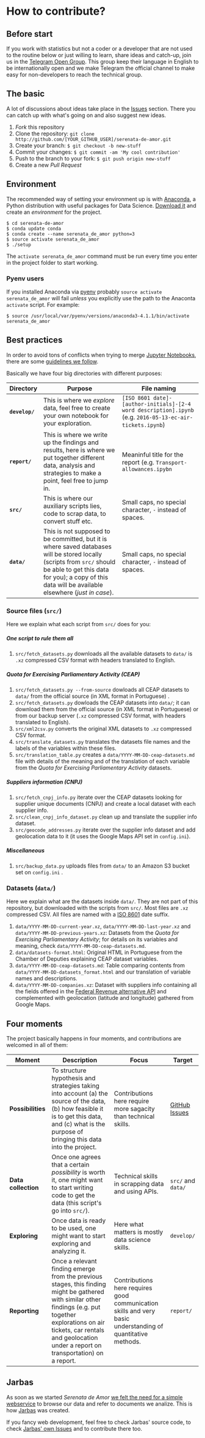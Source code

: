 # How to contribute?

## Before start

If you work with statistics but not a coder or a developer that are not used to the routine below or just willing to learn, share ideas and catch-up, join us in the [Telegram Open Group](http://bit.ly/2cUBFr6). This group keep their language in English to be internationally open and we make Telegram the official channel to make easy for non-developers to reach the technical group.

## The basic

A lot of discussions about ideas take place in the [Issues](https://github.com/datasciencebr/serenata-de-amor/issues) section. There you can catch up with what's going on and also suggest new ideas.

1. _Fork_ this repository
2. Clone the repository: `git clone http://github.com/[YOUR_GITHUB_USER]/serenata-de-amor.git`
3. Create your branch: `$ git checkout -b new-stuff`
4. Commit your changes: `$ git commit -am 'My cool contribution'`
5. Push to the branch to your fork: `$ git push origin new-stuff`
6. Create a new _Pull Request_

## Environment

The recommended way of setting your environment up is with [Anaconda](https://www.continuum.io/), a Python distribution with useful packages for Data Science. [Download it](https://www.continuum.io/downloads) and create an _environment_ for the project.

```console
$ cd serenata-de-amor
$ conda update conda
$ conda create --name serenata_de_amor python=3
$ source activate serenata_de_amor
$ ./setup
```

The `activate serenata_de_amor` command must be run every time you enter in the project folder to start working.

### Pyenv users

If you installed Anaconda via [pyenv](https://github.com/yyuu/pyenv) probably `source activate serenata_de_amor` will fail _unless_ you explicitly use the path to the Anaconta `activate` script. For example:

```console
$ source /usr/local/var/pyenv/versions/anaconda3-4.1.1/bin/activate serenata_de_amor
```

## Best practices

In order to avoid tons of conflicts when trying to merge [Jupyter Notebooks](http://jupyter.org), there are some [guidelines we follow](http://www.svds.com/jupyter-notebook-best-practices-for-data-science/).

Basically we have four big directories with different purposes:

| Directory | Purpose | File naming |
|-----------|---------|-------------|
| **`develop/`** | This is where we _explore_ data, feel free to create your own notebook for your exploration. | `[ISO 8601 date]-[author-initials]-[2-4 word description].ipynb` (e.g. `2016-05-13-ec-air-tickets.ipynb`) |
|**`report/`** | This is where we write up the findings and results, here is where we put together different data, analysis and strategies to make a point, feel free to jump in. | Meaninful title for the report (e.g. `Transport-allowances.ipybn` |
| **`src/`** | This is where our auxiliary scripts lies, code to scrap data, to convert stuff etc. | Small caps, no special character, `-` instead of spaces. |
| **`data/`** | This is not supposed to be committed, but it is where saved databases will be stored locally (scripts from `src/` should be able to get this data for you); a copy of this data will be available elsewhere (_just in case_). | Small caps, no special character, `-` instead of spaces. |

### Source files (`src/`)

Here we explain what each script from `src/` does for you:

##### One script to rule them all

1. `src/fetch_datasets.py` downloads all the available datasets to `data/` is `.xz` compressed CSV format with headers translated to English.


##### Quota for Exercising Parliamentary Activity (CEAP)

1. `src/fetch_datasets.py --from-source` dowloads all CEAP datasets to `data/` from the official source (in XML format in Portuguese) .
1. `src/fetch_datasets.py` dowloads the CEAP datasets into `data/`; it can download them from the official source (in XML format in Portuguese) or from our backup server (`.xz` compressed CSV format, with headers translated to English).
1. `src/xml2csv.py` converts the original XML datasets to `.xz` compressed CSV format.
1. `src/translate_datasets.py` translates the datasets file names and the labels of the variables within these files.
1. `src/translation_table.py` creates a `data/YYYY-MM-DD-ceap-datasets.md` file with details of the meaning and of the translation of each variable from the _Quota for Exercising Parliamentary Activity_ datasets.

##### Suppliers information (CNPJ)

1. `src/fetch_cnpj_info.py` iterate over the CEAP datasets looking for supplier unique documents (CNPJ) and create a local dataset with each supplier info.
1. `src/clean_cnpj_info_dataset.py` clean up and translate the supplier info dataset.
1. `src/geocode_addresses.py` iterate over the supplier info dataset and add geolocation data to it (it uses the Google Maps API set in `config.ini`).

##### Miscellaneous
1. `src/backup_data.py` uploads files from `data/` to an Amazon S3 bucket set on `config.ini` .

### Datasets (`data/`)

Here we explain what are the datasets inside `data/`. They are not part of this repository, but downloaded with the scripts from `src/`. Most files are `.xz` compressed CSV.
All files are named with a [ISO 8601](https://en.wikipedia.org/wiki/ISO_8601) date suffix.

1. `data/YYYY-MM-DD-current-year.xz`, `data/YYYY-MM-DD-last-year.xz` and `data/YYYY-MM-DD-previous-years.xz`: Datasets from the _Quota for Exercising Parliamentary Activity_; for details on its variables and meaning, check `data/YYYY-MM-DD-ceap-datasets.md`.
1. `data/datasets-format.html`: Original HTML in Portuguese from the Chamber of Deputies explaining CEAP dataset variables.
1. `data/YYYY-MM-DD-ceap-datasets.md`: Table comparing contents from `data/YYYY-MM-DD-datasets_format.html` and our translation of variable names and descriptions.
1. `data/YYYY-MM-DD-companies.xz`: Dataset with suppliers info containing all the fields offered in the [Federal Revenue alternative API](http://receitaws.com.br) and complemented with geolocation (latitude and longitude) gathered from Google Maps.

## Four moments

The project basically happens in four moments, and contributions are welcomed in all of them:

| Moment | Description | Focus | Target |
|--------|-------------|-------|--------|
| **Possibilities** | To structure hypothesis and strategies taking into account (a) the source of the data, (b) how feasible it is to get this data, and (c) what is the purpose of bringing this data into the project.| Contributions here require more sagacity than technical skills.| [GitHub Issues](https://github.com/codelandev/serenata-de-amor/issues) |
| **Data collection** | Once one agrees that a certain _possibility_ is worth it, one might want to start writing code to get the data (this script's go into `src/`). | Technical skills in scrapping data and using APIs. | `src/` and `data/` |
| **Exploring** | Once data is ready to be used, one might want to start exploring and analyzing it. | Here what matters is mostly data science skills. | `develop/` |
| **Reporting** | Once a relevant finding emerge from the previous stages, this finding might be gathered with similar other findings (e.g. put together explorations on air tickets, car rentals and geolocation under a report on transportation) on a report. | Contributions here requires good communication skills and very basic understanding of quantitative methods. | `report/` |

## Jarbas

As soon as we started _Serenata de Amor_ [we felt the need for a simple webservice](https://github.com/datasciencebr/serenata-de-amor/issues/34) to browse our data and refer to documents we analize. This is how [Jarbas](https://github.com/datasciencebr/jarbas) was created.

If you fancy web development, feel free to check Jarbas' source code, to check [Jarbas' own Issues](https://github.com/datasciencebr/jarbas/issues) and to contribute there too.
